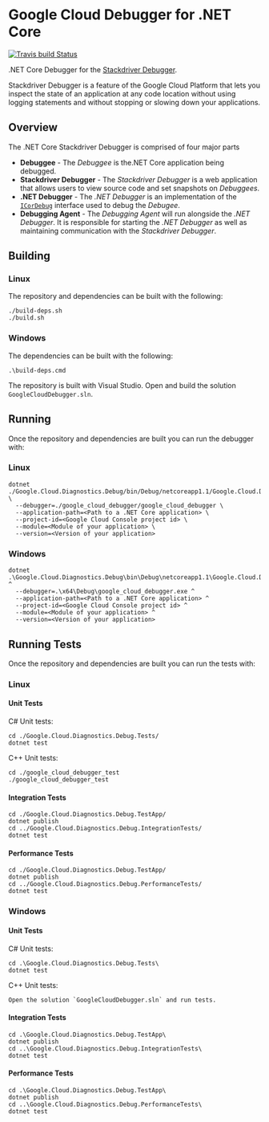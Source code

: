 # Google Cloud Debugger for .NET Core
[![Travis build Status](https://travis-ci.com/GoogleCloudPlatform/google-cloud-dotnet-debugger.svg?token=uPVZj7upLKBYvMVpisAp&branch=master)](https://travis-ci.com/GoogleCloudPlatform/google-cloud-dotnet-debugger)

.NET Core Debugger for the [Stackdriver Debugger](https://cloud.google.com/debugger/).

Stackdriver Debugger is a feature of the Google Cloud Platform that lets you inspect the state
of an application at any code location without using logging statements and without stopping or
slowing down your applications. 

## Overview
The .NET Core Stackdriver Debugger is comprised of four major parts

* **Debuggee** - The _Debuggee_ is the.NET Core application being debugged.
* **Stackdriver Debugger** - The _Stackdriver Debugger_ is a web application that allows
users to view source code and set snapshots on _Debuggees_.
* **.NET Debugger** - The _.NET Debugger_ is an implementation of the 
[`ICorDebug`](https://docs.microsoft.com/en-us/dotnet/framework/unmanaged-api/debugging/icordebug-interface)
interface used to debug the _Debugee_.
* **Debugging Agent** - The _Debugging Agent_ will run alongside the _.NET Debugger_.  It is responsible for
starting the _.NET Debugger_ as well as maintaining communication with the _Stackdriver Debugger_.

## Building

### Linux

The repository and dependencies can be built with the following:
  ```
  ./build-deps.sh
  ./build.sh
  ``` 

### Windows

The dependencies can be built with the following:
  ```
  .\build-deps.cmd
  ``` 

The repository is built with Visual Studio.  Open and build the solution `GoogleCloudDebugger.sln`. 


## Running

Once the repository and dependencies are built you can run the debugger with:

### Linux
  ```
  dotnet ./Google.Cloud.Diagnostics.Debug/bin/Debug/netcoreapp1.1/Google.Cloud.Diagnostics.Debug.dll \
    --debugger=./google_cloud_debugger/google_cloud_debugger \
    --application-path=<Path to a .NET Core application> \
    --project-id=<Google Cloud Console project id> \
    --module=<Module of your application> \
    --version=<Version of your application>
  ```

### Windows
  ```
  dotnet .\Google.Cloud.Diagnostics.Debug\bin\Debug\netcoreapp1.1\Google.Cloud.Diagnostics.Debug.dll ^
    --debugger=.\x64\Debug\google_cloud_debugger.exe ^
    --application-path=<Path to a .NET Core application> ^
    --project-id=<Google Cloud Console project id> ^
    --module=<Module of your application> ^
    --version=<Version of your application>
  ```


## Running Tests

Once the repository and dependencies are built you can run the tests with:


### Linux

#### Unit Tests

C# Unit tests:
  ```
  cd ./Google.Cloud.Diagnostics.Debug.Tests/
  dotnet test
  ```
  
C++ Unit tests:
  ```
  cd ./google_cloud_debugger_test
  ./google_cloud_debugger_test
  ```

#### Integration Tests
  ```
  cd ./Google.Cloud.Diagnostics.Debug.TestApp/
  dotnet publish
  cd ../Google.Cloud.Diagnostics.Debug.IntegrationTests/
  dotnet test
  ```

#### Performance Tests
  ```
  cd ./Google.Cloud.Diagnostics.Debug.TestApp/
  dotnet publish
  cd ../Google.Cloud.Diagnostics.Debug.PerformanceTests/
  dotnet test
  ```


### Windows

#### Unit Tests

C# Unit tests:
  ```
  cd .\Google.Cloud.Diagnostics.Debug.Tests\
  dotnet test
  ```
  
C++ Unit tests:
  ```
  Open the solution `GoogleCloudDebugger.sln` and run tests. 
  ```

#### Integration Tests
  ```
  cd .\Google.Cloud.Diagnostics.Debug.TestApp\
  dotnet publish
  cd ..\Google.Cloud.Diagnostics.Debug.IntegrationTests\
  dotnet test
  ```

#### Performance Tests
  ```
  cd .\Google.Cloud.Diagnostics.Debug.TestApp\
  dotnet publish
  cd ..\Google.Cloud.Diagnostics.Debug.PerformanceTests\
  dotnet test
  ```
